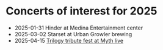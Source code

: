 # Concerts of interest for 2025

- 2025-01-31 Hinder at Medina Entertainment center
- 2025-03-02 Starset at Urban Growler brewing
- 2025-04-15 [Trilogy tribute fest at Myth live](https://www.tixtree.com/e/trilogy-tribute-fest-at-myth-live-ecfaa9f10f4c)